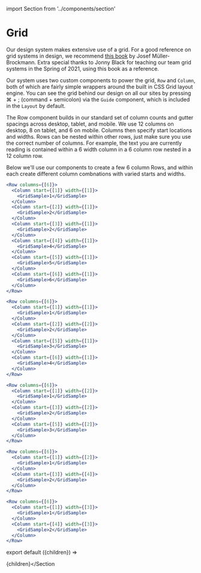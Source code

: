 import Section from '../components/section'

# Grid

Our design system makes extensive use of a grid. For a good reference on grid systems in design, we recommend [this book](https://bookshop.org/books/grid-systems-in-graphic-design-a-visual-communication-manual-for-graphic-designers-typographers-and-three-dimensional-designers/9783721201451) by Josef Müller-Brockmann. Extra special thanks to Jonny Black for teaching our team grid systems in the Spring of 2021, using this book as a reference.

Our system uses two custom components to power the grid, `Row` and `Column`, both of which are fairly simple wrappers around the built in CSS Grid layout engine. You can see the grid behind our design on all our sites by pressing ⌘ + ; (command + semicolon) via the `Guide` component, which is included in the `Layout` by default.

The Row component builds in our standard set of column counts and gutter spacings across desktop, tablet, and mobile. We use 12 columns on desktop, 8 on tablet, and 6 on mobile. Columns then specify start locations and widths. Rows can be nested within other rows, just make sure you use the correct number of columns. For example, the text you are currently reading is contained within a 6 width column in a 6 column row nested in a 12 column row.

Below we'll use our components to create a few 6 column Rows, and within each create different column combnations with varied starts and widths.

```jsx live
<Row columns={[6]}>
  <Column start={[1]} width={[1]}>
    <GridSample>1</GridSample>
  </Column>
  <Column start={[2]} width={[1]}>
    <GridSample>2</GridSample>
  </Column>
  <Column start={[3]} width={[1]}>
    <GridSample>2</GridSample>
  </Column>
  <Column start={[4]} width={[1]}>
    <GridSample>4</GridSample>
  </Column>
  <Column start={[5]} width={[1]}>
    <GridSample>5</GridSample>
  </Column>
  <Column start={[6]} width={[1]}>
    <GridSample>6</GridSample>
  </Column>
</Row>
```

```jsx live
<Row columns={[6]}>
  <Column start={[1]} width={[1]}>
    <GridSample>1</GridSample>
  </Column>
  <Column start={[2]} width={[2]}>
    <GridSample>2</GridSample>
  </Column>
  <Column start={[5]} width={[1]}>
    <GridSample>3</GridSample>
  </Column>
  <Column start={[6]} width={[1]}>
    <GridSample>4</GridSample>
  </Column>
</Row>
```

```jsx live
<Row columns={[6]}>
  <Column start={[1]} width={[2]}>
    <GridSample>1</GridSample>
  </Column>
  <Column start={[3]} width={[2]}>
    <GridSample>2</GridSample>
  </Column>
  <Column start={[5]} width={[2]}>
    <GridSample>3</GridSample>
  </Column>
</Row>
```

```jsx live
<Row columns={[6]}>
  <Column start={[1]} width={[2]}>
    <GridSample>1</GridSample>
  </Column>
  <Column start={[3]} width={[4]}>
    <GridSample>2</GridSample>
  </Column>
</Row>
```

```jsx live
<Row columns={[6]}>
  <Column start={[1]} width={[3]}>
    <GridSample>1</GridSample>
  </Column>
  <Column start={[4]} width={[3]}>
    <GridSample>2</GridSample>
  </Column>
</Row>
```

export default ({children}) => <Section name='grid'>{children}</Section

>
